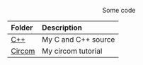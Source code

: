 <div align="center">

Some code

</div>

| Folder              | Description         |
| :------------------ | :------------------ |
| [C++](./cpp/)       | My C and C++ source |
| [Circom](./circom/) | My circom tutorial  |
